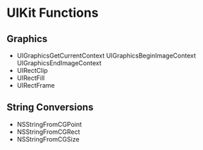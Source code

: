 
# UIKit Functions

## Graphics 
- UIGraphicsGetCurrentContext
UIGraphicsBeginImageContext
UIGraphicsEndImageContext
- UIRectClip
- UIRectFill
- UIRectFrame

## String Conversions 
- NSStringFromCGPoint
- NSStringFromCGRect
- NSStringFromCGSize